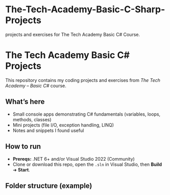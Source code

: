 # The-Tech-Academy-Basic-C-Sharp-Projects
projects and exercises for The Tech Academy Basic C# Course.
# The Tech Academy Basic C# Projects

This repository contains my coding projects and exercises from *The Tech Academy – Basic C#* course.

## What’s here
- Small console apps demonstrating C# fundamentals (variables, loops, methods, classes)
- Mini projects (file I/O, exception handling, LINQ)
- Notes and snippets I found useful

## How to run
- **Prereqs:** .NET 6+ and/or Visual Studio 2022 (Community)
- Clone or download this repo, open the `.sln` in Visual Studio, then **Build** ➜ **Start**.

## Folder structure (example)
